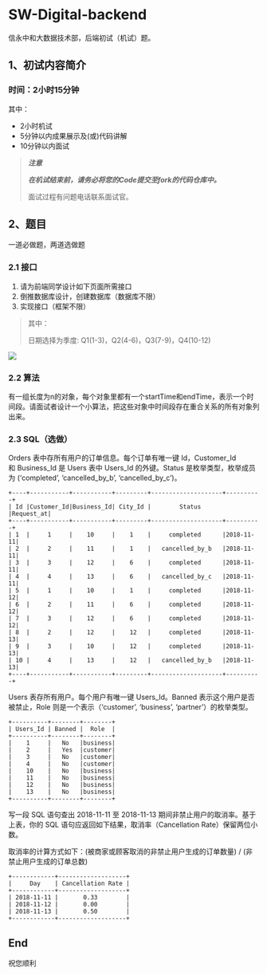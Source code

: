# SW-Digital-backend

信永中和大数据技术部，后端初试（机试）题。

## 1、初试内容简介

### 时间：2小时15分钟

其中：

* 2小时机试
* 5分钟以内成果展示及(或)代码讲解
* 10分钟以内面试

> ***注意***
>
> ***在机试结束前，请务必将您的Code提交至fork的代码仓库中。***
>
> 面试过程有问题电话联系面试官。

## 2、题目

一道必做题，两道选做题

### 2.1 接口

1. 请为前端同学设计如下页面所需接口
2. 倒推数据库设计，创建数据库（数据库不限）
3. 实现接口（框架不限）

> 其中：
> 
> 日期选择为季度: Q1(1-3)，Q2(4-6)，Q3(7-9)，Q4(10-12)

![](https://sw-interview.oss-cn-beijing.aliyuncs.com/image/backend_api_interview.png)

### 2.2 算法

有一组长度为n的对象，每个对象里都有一个startTime和endTime，表示一个时间段。请面试者设计一个小算法，把这些对象中时间段存在重合关系的所有对象列出来。

### 2.3 SQL（选做）

Orders 表中存所有用户的订单信息。每个订单有唯一键 Id，Customer_Id 和 Business_Id 是 Users 表中 Users_Id 的外键。Status 是枚举类型，枚举成员为 (‘completed’, ‘cancelled_by_b’, ‘cancelled_by_c’)。

```
+----+-----------+-----------+---------+--------------------+----------+
| Id |Customer_Id|Business_Id| City_Id |        Status      |Request_at|
+----+-----------+-----------+---------+--------------------+----------+
| 1  |     1     |    10     |    1    |     completed      |2018-11-11|
| 2  |     2     |    11     |    1    |   cancelled_by_b   |2018-11-11|
| 3  |     3     |    12     |    6    |     completed      |2018-11-11|
| 4  |     4     |    13     |    6    |   cancelled_by_c   |2018-11-11|
| 5  |     1     |    10     |    1    |     completed      |2018-11-12|
| 6  |     2     |    11     |    6    |     completed      |2018-11-12|
| 7  |     3     |    12     |    6    |     completed      |2018-11-12|
| 8  |     2     |    12     |    12   |     completed      |2018-11-13|
| 9  |     3     |    10     |    12   |     completed      |2018-11-13| 
| 10 |     4     |    13     |    12   |   cancelled_by_b   |2018-11-13|
+----+-----------+-----------+---------+--------------------+----------+
```

Users 表存所有用户。每个用户有唯一键 Users_Id。Banned 表示这个用户是否被禁止，Role 则是一个表示（‘customer’, ‘business’, ‘partner’）的枚举类型。

```
+----------+--------+--------+
| Users_Id | Banned |  Role  |
+----------+--------+--------+
|    1     |   No   |business|
|    2     |   Yes  |customer|
|    3     |   No   |customer|
|    4     |   No   |customer|
|    10    |   No   |business|
|    11    |   No   |business|
|    12    |   No   |business|
|    13    |   No   |business|
+----------+--------+--------+
```

写一段 SQL 语句查出 2018-11-11 至 2018-11-13 期间非禁止用户的取消率。基于上表，你的 SQL 语句应返回如下结果，取消率（Cancellation Rate）保留两位小数。

取消率的计算方式如下：(被商家或顾客取消的非禁止用户生成的订单数量) / (非禁止用户生成的订单总数)

```
+------------+-------------------+
|     Day    | Cancellation Rate |
+------------+-------------------+
| 2018-11-11 |       0.33        |
| 2018-11-12 |       0.00        |
| 2018-11-13 |       0.50        |
+------------+-------------------+
```

## End

祝您顺利
